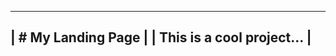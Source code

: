 -------------------------------
| # My Landing Page           |
| This is a cool project...   |
-------------------------------
